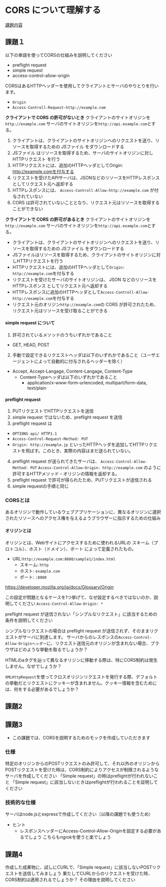 # CORS について理解する 
[課題内容](https://airtable.com/appPxhCPFYGqqN9YU/tblVlFr2q4lIqDKYc/viwX8r6DpCRp80swL/rechlwfZXjs0yQPX7?blocks=hide)

## 課題１
以下の単語を使ってCORSの仕組みを説明してください
- preflight request
- simple request
- access-control-allow-origin

CORSはあるHTTPヘッダーを使用してクライアントとサーバのやりとりを行います。
- `Origin`
- `Access-Controll-Request-http://example.com`

**クライアントで CORS の許可がないとき**
クライアントのサイトオリジンを `http://example.com` 
サーバのサイトオリジンを`http://api.example.com`とする。

1. クライアントは、クライアントのサイトオリジンへのリクエストを送り、リソースを取得するための JSファイル をダウンロードする
2. JSファイル はリソースを取得するため、サーバのサイトオリジンに対し HTTPリクエスト を行う
3. HTTPリクエストには、追加のHTTPヘッダとしてOrigin: http://example.comを付与する
4. リクエストを受けたAPIサーバは、JSONなどのリソースをHTTPレスポンスとしてリクエスト元へ返却する
5. HTTPレスポンスには、 `Access-Controll-Allow-http://example.com` が付与されていない 
6. CORS は許可されていないこととなり、リクエスト元はリソースを取得することができない

**クライアントで CORS の許可があるとき**
クライアントのサイトオリジンを `http://example.com`
サーバのサイトオリジンを`http://api.example.com`とする。

- クライアントは、クライアントのサイトオリジンへのリクエストを送り、リソースを取得するための JSファイル をダウンロードする
- JSファイルはリソースを取得するため、クライアントのサイトオリジンに対しHTTPリクエストを行う
- HTTPリクエストには、追加のHTTPヘッダとして`Origin: http://example.com`を付与する
- リクエストを受けたサーバのサイトオリジンは、 JSON などのリソースを HTTPレスポンス としてリクエスト元へ返却する
- HTTPレスポンスに追加のHTTPヘッダとして`Access-Controll-Allow-http://example.com`を付与する
- リクエスト元のオリジン`http://example.com`の CORS が許可されたため、リクエスト元はリソースを受け取ることができる

#### simple request について
1. 許可されているメソッドのうちいずれかであること
- GET, HEAD, POST
2. 手動で設定できるリクエストヘッダは以下のいずれかであること（ユーザエージェントによって自動的に付与されるヘッダーを除く） 
- Accept, Accept-Langage, Content-Langage, Content-Type
  - Content-Typeヘッダは以下のいずれかであること 
    - application/x-www-form-urlencoded, multipart/form-data, text/plain

#### preflight request
1. PUTリクエストでHTTPリクエストを送信 
2. simple request ではないため、preflight request を送信
3. preflight request は 
  - `OPTIONS api/ HTTP1.1` 
  - `Access-Control-Request-Method: PUT` 
  - `Origin: http://example.jp` といったHTTPヘッダを追加してHTTPリクエストを飛ばす。このとき、実際の内容はまだ送られていない。
4. preflight request が送られてきたサーバは、
   `Access-Control-Allow-Method: PUT`
   `Access-Control-Allow-Origin: http://example.com`
   のように許可するHTTPメソッド・オリジンの情報を返却する。
5. preflight request で許可が得られたため、PUTリクエストが送信される 
6. simple requestの手順と同じ

### CORSとは
あるオリジンで動作しているウェブアプリケーションに、異なるオリジンに選択されたリソースへのアクセス権を与えるようブラウザーに指示するための仕組み

#### オリジンとは
オリジンとは、Webサイトにアクセスするために使われるURLの スキーム（プロトコル）、ホスト（ドメイン）、ポート によって定義されたもの。

- URL:`http://example.com:8080/sample1/index.html`
  - スキーム: `http` 
  - ホスト: `example.com`
  - ポート: `:8080`

https://developer.mozilla.org/ja/docs/Glossary/Origin

この設定が問題となるケースを1つ挙げて、なぜ設定するべきではないのか、説明してください
`Access-Control-Allow-Origin: *`


preflight request が送信されない「シンプルなリクエスト」に該当するための条件を説明してください


シンプルなリクエストの場合は preflight request が送信されず、そのままリクエストがサーバに到達します。
サーバからのレスポンスの`Access-Control-Allow-Originヘッダー`に、リクエスト送信元のオリジンが含まれない場合、ブラウザはどのような挙動を取るでしょうか？


HTMLのaタグを辿って異なるオリジンに移動する際は、特にCORS制約は発生しません。なぜでしょうか？


`XMLHttpRequest`を使ってクロスオリジンリクエストを発行する際、デフォルトの挙動だとリクエストにクッキーが含まれません。クッキー情報を含むためには、何をする必要があるでしょうか？

## 課題2


## 課題3
- この課題では、CORSを説明するためのモックを作成していただきます


### 仕様
特定のオリジンからのPOSTリクエストのみ許可して、それ以外のオリジンからPOSTリクエストを受けた時は、CORS制約によりアクセスが制限されるようなサーバを作成してください
「Simple request」の時はpreflightが行われないこと
「Simple request」に該当しないときはpreflightが行われることを証明してください

### 技術的な仕様
サーバはnode.jsとexpressで作成してください（以降の課題でも使うため）


- ヒント 
  - レスポンスヘッダーにAccess-Control-Allow-Originを設定する必要があるでしょう
  こちらもngrokを使うと楽でしょう

## 課題4
作成した成果物に、試しにCURLで、「Simple request」に該当しないPOSTリクエストを送信してみましょう
果たしてCURLからのリクエストを受けた時、CORS制約は適用されるでしょうか？
その理由を説明してください